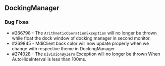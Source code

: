 ## DockingManager

### Bug Fixes

* \#266798 - The `ArithmeticOperationException` will no longer be thrown while float the dock window of docking manager in second monitor.
* \#269845 - MdiClient back color will now update properly when we change with respective theme in DockingManager.
* \#274028 - The `DivisionByZero` Exception will no longer be thrown When AutoHideInterval is less than 100ms.